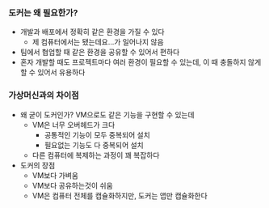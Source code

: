 ### 도커는 왜 필요한가?
- 개발과 배포에서 정확히 같은 환경을 가질 수 있다
	- 제 컴퓨터에서는 됐는데요...가 일어나지 않음
- 팀에서 협업할 때 같은 환경을 공유할 수 있어서 편하다
- 혼자 개발할 때도 프로젝트마다 여러 환경이 필요할 수 있는데, 이 때 충돌하지 않게 할 수 있어서 유용하다

### 가상머신과의 차이점
- 왜 굳이 도커인가? VM으로도 같은 기능을 구현할 수 있는데
	- VM은 너무 오버헤드가 크다
		- 공통적인 기능이 모두 중복되어 설치
		- 필요없는 기능도 다 중복되어 설치
	- 다른 컴퓨터에 복제하는 과정이 꽤 복잡하다
- 도커의 장점
	- VM보다 가벼움
	- VM보다 공유하는것이 쉬움
	- VM은 컴퓨터 전체를 캡슐화하지만, 도커는 앱만 캡슐화한다
